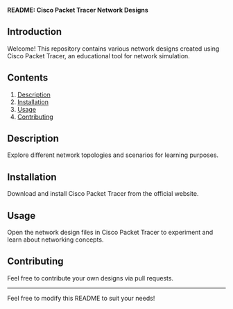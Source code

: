 **README: Cisco Packet Tracer Network Designs**

## Introduction
Welcome! This repository contains various network designs created using Cisco Packet Tracer, an educational tool for network simulation.

## Contents
1. [Description](#description)
2. [Installation](#installation)
3. [Usage](#usage)
4. [Contributing](#contributing)

## Description
Explore different network topologies and scenarios for learning purposes.

## Installation
Download and install Cisco Packet Tracer from the official website.

## Usage
Open the network design files in Cisco Packet Tracer to experiment and learn about networking concepts.

## Contributing
Feel free to contribute your own designs via pull requests.


---

Feel free to modify this README to suit your needs!
